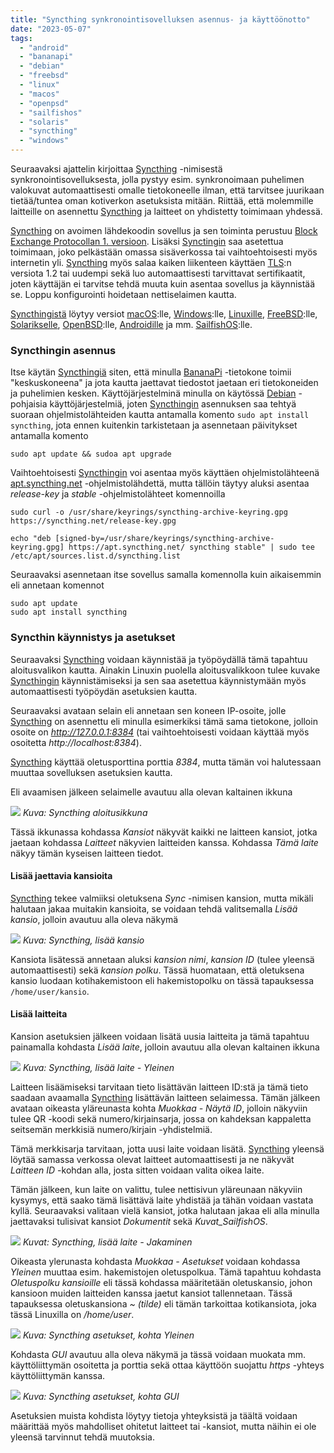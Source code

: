 ```yaml
---
title: "Syncthing synkronointisovelluksen asennus- ja käyttöönotto"
date: "2023-05-07"
tags: 
  - "android"
  - "bananapi"
  - "debian"
  - "freebsd"
  - "linux"
  - "macos"
  - "openpsd"
  - "sailfishos"
  - "solaris"
  - "syncthing"
  - "windows"
---
```


Seuraavaksi ajattelin kirjoittaa [Syncthing](https://syncthing.net/) -nimisestä synkronointisovelluksesta, jolla pystyy esim. synkronoimaan puhelimen valokuvat automaattisesti omalle tietokoneelle ilman, että tarvitsee juurikaan tietää/tuntea oman kotiverkon asetuksista mitään. Riittää, että molemmille laitteille on asennettu [Syncthing](https://syncthing.net/) ja laitteet on yhdistetty toimimaan yhdessä.


[Syncthing](https://syncthing.net/) on avoimen lähdekoodin sovellus ja sen toiminta perustuu [Block Exchange Protocollan 1. versioon](https://docs.syncthing.net/specs/bep-v1.html). Lisäksi [Synctingin](https://syncthing.net/) saa asetettua toimimaan, joko pelkästään omassa sisäverkossa tai vaihtoehtoisesti myös internetin yli. [Syncthing](https://syncthing.net/) myös salaa kaiken liikenteen käyttäen [TLS](https://fi.wikipedia.org/wiki/TLS):n versiota 1.2 tai uudempi sekä luo automaattisesti tarvittavat sertifikaatit, joten käyttäjän ei tarvitse tehdä muuta kuin asentaa sovellus ja käynnistää se. Loppu konfigurointi hoidetaan nettiselaimen kautta.


[Syncthingistä](https://syncthing.net/downloads/) löytyy versiot [macOS](https://fi.wikipedia.org/wiki/MacOS):lle, [Windows](https://fi.wikipedia.org/wiki/Microsoft_Windows):lle, [Linuxille](https://fi.wikipedia.org/wiki/Linux), [FreeBSD](https://fi.wikipedia.org/wiki/FreeBSD):lle, [Solarikselle](https://fi.wikipedia.org/wiki/Oracle_Solaris), [OpenBSD](https://fi.wikipedia.org/wiki/OpenBSD):lle, [Androidille](https://fi.wikipedia.org/wiki/Android) ja mm. [SailfishOS](https://fi.wikipedia.org/wiki/Sailfish_OS):lle.



### Syncthingin asennus


Itse käytän [Syncthingiä](https://syncthing.net/) siten, että minulla [BananaPi](https://en.wikipedia.org/wiki/Banana_Pi) -tietokone toimii "keskuskoneena" ja jota kautta jaettavat tiedostot jaetaan eri tietokoneiden ja puhelimien kesken. Käyttöjärjestelminä minulla on käytössä [Debian](https://fi.wikipedia.org/wiki/Debian) -pohjaisia käyttöjärjestelmiä, joten [Syncthingin](https://syncthing.net/) asennuksen saa tehtyä suoraan ohjelmistolähteiden kautta antamalla komento `sudo apt install syncthing`, jota ennen kuitenkin tarkistetaan ja asennetaan päivitykset antamalla komento


```
sudo apt update && sudoa apt upgrade
```

Vaihtoehtoisesti [Syncthingin](https://syncthing.net/) voi asentaa myös käyttäen ohjelmistolähteenä [apt.syncthing.net](http://apt.syncthing.net) -ohjelmistolähdettä, mutta tällöin täytyy aluksi asentaa _release-key_ ja _stable_ -ohjelmistolähteet komennoilla


```
sudo curl -o /usr/share/keyrings/syncthing-archive-keyring.gpg https://syncthing.net/release-key.gpg

echo "deb [signed-by=/usr/share/keyrings/syncthing-archive-keyring.gpg] https://apt.syncthing.net/ syncthing stable" | sudo tee /etc/apt/sources.list.d/syncthing.list
```

Seuraavaksi asennetaan itse sovellus samalla komennolla kuin aikaisemmin eli annetaan komennot


```
sudo apt update
sudo apt install syncthing
```


### Syncthin käynnistys ja asetukset


Seuraavaksi [Syncthing](https://syncthing.net/) voidaan käynnistää ja työpöydällä tämä tapahtuu aloitusvalikon kautta. Ainakin Linuxin puolella aloitusvalikkoon tulee kuvake [Syncthingin](https://syncthing.net/) käynnistämiseksi ja sen saa asetettua käynnistymään myös automaattisesti työpöydän asetuksien kautta.


Seuraavaksi avataan selain eli annetaan sen koneen IP-osoite, jolle [Syncthing](https://syncthing.net/) on asennettu eli minulla esimerkiksi tämä sama tietokone, jolloin osoite on _http://127.0.0.1:8384_ (tai vaihtoehtoisesti voidaan käyttää myös osoitetta _http://localhost:8384_).


[Syncthing](https://syncthing.net/) käyttää oletusporttina porttia _8384_, mutta tämän voi halutessaan muuttaa sovelluksen asetuksien kautta.


Eli avaamisen jälkeen selaimelle avautuu alla olevan kaltainen ikkuna


![](/images/syncthing-synkronointisovelluksen-asennus-ja-kayttoonotto/kuva1.webp)
_Kuva: Syncthing aloitusikkuna_


Tässä ikkunassa kohdassa _Kansiot_ näkyvät kaikki ne laitteen kansiot, jotka jaetaan kohdassa _Laitteet_ näkyvien laitteiden kanssa. Kohdassa _Tämä laite_ näkyy tämän kyseisen laitteen tiedot.



#### Lisää jaettavia kansioita


[Syncthing](https://syncthing.net/) tekee valmiiksi oletuksena _Sync_ -nimisen kansion, mutta mikäli halutaan jakaa muitakin kansioita, se voidaan tehdä valitsemalla _Lisää kansio_, jolloin avautuu alla oleva näkymä


![](/images/syncthing-synkronointisovelluksen-asennus-ja-kayttoonotto/kuva2.webp)
_Kuva: Syncthing, lisää kansio_


Kansiota lisätessä annetaan aluksi _kansion nimi_, _kansion ID_ (tulee yleensä automaattisesti) sekä _kansion polku_. Tässä huomataan, että oletuksena kansio luodaan kotihakemistoon eli hakemistopolku on tässä tapauksessa `/home/user/kansio`.



#### Lisää laitteita


Kansion asetuksien jälkeen voidaan lisätä uusia laitteita ja tämä tapahtuu painamalla kohdasta _Lisää laite_, jolloin avautuu alla olevan kaltainen ikkuna


![](/images/syncthing-synkronointisovelluksen-asennus-ja-kayttoonotto/kuva3.webp)
_Kuva: Syncthing, lisää laite_ _\- Yleinen_


Laitteen lisäämiseksi tarvitaan tieto lisättävän laitteen ID:stä ja tämä tieto saadaan avaamalla [Syncthing](https://syncthing.net/) lisättävän laitteen selaimessa. Tämän jälkeen avataan oikeasta yläreunasta kohta _Muokkaa - Näytä ID_, jolloin näkyviin tulee QR -koodi sekä numero/kirjainsarja, jossa on kahdeksan kappaletta seitsemän merkkisiä numero/kirjain -yhdistelmiä.


Tämä merkkisarja tarvitaan, jotta uusi laite voidaan lisätä. [Syncthing](https://syncthing.net/) yleensä löytää samassa verkossa olevat laitteet automaattisesti ja ne näkyvät _Laitteen ID_ -kohdan alla, josta sitten voidaan valita oikea laite. 


Tämän jälkeen, kun laite on valittu, tulee nettisivun yläreunaan näkyviin kysymys, että saako tämä lisättävä laite yhdistää ja tähän voidaan vastata kyllä. Seuraavaksi valitaan vielä kansiot, jotka halutaan jakaa eli alla minulla jaettavaksi tulisivat kansiot _Dokumentit_ sekä _Kuvat\_SailfishOS_.


![](/images/syncthing-synkronointisovelluksen-asennus-ja-kayttoonotto/kuva4.webp)
_Kuvat: Syncthing, lisää laite - Jakaminen_


Oikeasta ylerunasta kohdasta _Muokkaa - Asetukset_ voidaan kohdassa _Yleinen_ muuttaa esim. hakemistojen oletuspolkua. Tämä tapahtuu kohdasta _Oletuspolku kansioille_ eli tässä kohdassa määritetään oletuskansio, johon kansioon muiden laitteiden kanssa jaetut kansiot tallennetaan. Tässä tapauksessa oletuskansiona _~ (tilde)_ eli tämän tarkoittaa kotikansiota, joka tässä Linuxilla on _/home/user_.


![](/images/syncthing-synkronointisovelluksen-asennus-ja-kayttoonotto/kuva5.webp)
_Kuva: Syncthing asetukset, kohta Yleinen_


Kohdasta _GUI_ avautuu alla oleva näkymä ja tässä voidaan muokata mm. käyttöliittymän osoitetta ja porttia sekä ottaa käyttöön suojattu _https_ -yhteys käyttöliittymän kanssa.


![](/images/syncthing-synkronointisovelluksen-asennus-ja-kayttoonotto/kuva6.webp)
_Kuva: Syncthing asetukset, kohta GUI_


Asetuksien muista kohdista löytyy tietoja yhteyksistä ja täältä voidaan määrittää myös mahdolliset ohitetut laitteet tai -kansiot, mutta näihin ei ole yleensä tarvinnut tehdä muutoksia.
